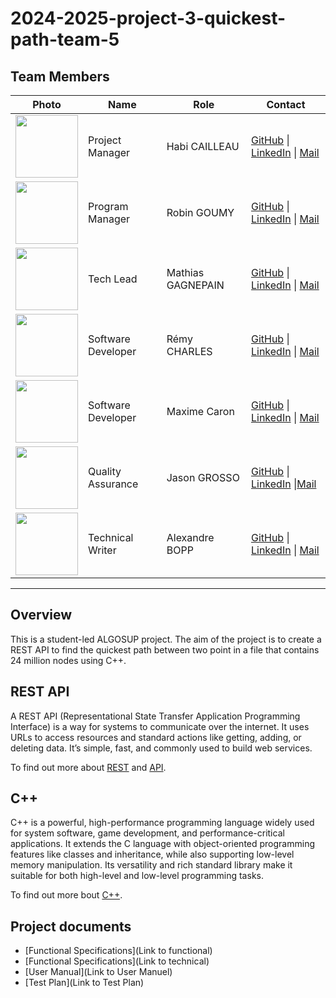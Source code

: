 # 2024-2025-project-3-quickest-path-team-5

## Team Members

| Photo | Name | Role | Contact |
|---|---|---|---|
| <img src="https://avatars.githubusercontent.com/u/145991425?v=4" width="100" height="100"> | Project Manager | Habi CAILLEAU| [GitHub](https://github.com/habicll) \| [LinkedIn](https://www.linkedin.com/in/habi-cailleau-3b72b5293/) \| [Mail](mailto:habi.cailleau@algosup.com) |
| <img src="https://ca.slack-edge.com/T088237FKC0-U087D6H7PDZ-g9ae85fa69e4-512" width="100" height="100"> | Program Manager | Robin GOUMY |[GitHub](https://github.com/RobinGOUMY) \| [LinkedIn](https://www.linkedin.com/in/robin-goumy-66452832a/) \| [Mail](mailto:robin.goumy@algosup.com) |
| <img src="https://ca.slack-edge.com/T088237FKC0-U08823Q6DKJ-g7986289d5c2-512" width="100" height="100"> |  Tech Lead | Mathias GAGNEPAIN |[GitHub](https://github.com/MistzSoftware) \| [LinkedIn](https://www.linkedin.com/in/mathias-gagnepain-426a131b0/) \| [Mail](mailto:mathias.gagnepain@algosup.com) |
| <img src="https://ca.slack-edge.com/T088237FKC0-U087D90QN9G-gfe688c3d7f4-512" width="100" height="100">| Software Developer | Rémy CHARLES |[GitHub](https://github.com/RemyCHARLES) \| [LinkedIn](https://www.linkedin.com/in/r%C3%A9my-charles-2a8960232/) \| [Mail](mailto:remy.charles@algosup.com) |
| <img src="https://ca.slack-edge.com/T019N8PRR7W-U05SZ8EATJP-2f1b14ca0bd5-512" width="100" height="100">| Software Developer | Maxime Caron |[GitHub](https://github.com/MaximeAlgosup) \| [LinkedIn](https://www.linkedin.com/in/maxime-caron-dev/) \| [Mail](mailto:maxime.caron@algosup.com) |
| <img src="https://ca.slack-edge.com/T019N8PRR7W-U0434UXGH6J-005e03a4a1c4-512" width="100" height="100"> | Quality Assurance | Jason GROSSO |[GitHub](https://github.com/JasonGROSSO) \| [LinkedIn](https://www.linkedin.com/in/jason-grosso-847b39251/) \|[Mail](mailto:jason.grosso@algosup.com) |
| <img src="https://ca.slack-edge.com/T088237FKC0-U087D90JPGS-g6aca67c5a97-512" width="100" height="100"> | Technical Writer | Alexandre BOPP |[GitHub](https://github.com/Boppalex) \| [LinkedIn](https://www.linkedin.com/in/alexandre-bopp-682a97250/) \| [Mail](mailto:alexandre.bopp@algosup.com) |

--- 

## Overview

This is a student-led ALGOSUP project. The aim of the project is to create a REST API to find the quickest path between two point in a file that contains 24 million nodes using C++.


## REST API

A REST API (Representational State Transfer Application Programming Interface) is a way for systems to communicate over the internet. It uses URLs to access resources and standard actions like getting, adding, or deleting data. It’s simple, fast, and commonly used to build web services.

To find out more about [REST](https://en.wikipedia.org/wiki/REST) and [API](https://en.wikipedia.org/wiki/API).


## C++

C++ is a powerful, high-performance programming language widely used for system software, game development, and performance-critical applications. It extends the C language with object-oriented programming features like classes and inheritance, while also supporting low-level memory manipulation. Its versatility and rich standard library make it suitable for both high-level and low-level programming tasks.

To find out more bout [C++](https://en.wikipedia.org/wiki/C++).

## Project documents

- [Functional Specifications](Link to functional)
- [Functional Specifications](Link to technical)
- [User Manual](Link to User Manuel)
- [Test Plan](Link to Test Plan)




